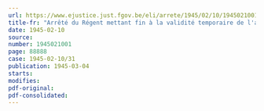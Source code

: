 ```yaml
---
url: https://www.ejustice.just.fgov.be/eli/arrete/1945/02/10/1945021001/justel
title-fr: "Arrêté du Régent mettant fin à la validité temporaire de l'arrêté du 28 juillet 1942 qui modifie l'article 26 des instructions du 31 mai 1885 pour les médecins et les pharmaciens"
date: 1945-02-10
source:
number: 1945021001
page: 88888
case: 1945-02-10/31
publication: 1945-03-04
starts:
modifies:
pdf-original:
pdf-consolidated:
---
```


